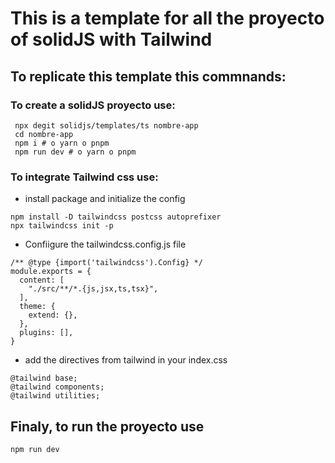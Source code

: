 # This is a template for all the proyecto of solidJS with Tailwind
## To replicate this template this commnands:

### To create a solidJS proyecto use:
```
 npx degit solidjs/templates/ts nombre-app
 cd nombre-app
 npm i # o yarn o pnpm
 npm run dev # o yarn o pnpm
 ```

 ### To integrate Tailwind css use:
- install package and initialize the config
```
npm install -D tailwindcss postcss autoprefixer
npx tailwindcss init -p
```
- Confiigure the tailwindcss.config.js file
```
/** @type {import('tailwindcss').Config} */
module.exports = {
  content: [
    "./src/**/*.{js,jsx,ts,tsx}",
  ],
  theme: {
    extend: {},
  },
  plugins: [],
}
```
- add the directives from tailwind in your index.css
```
@tailwind base;
@tailwind components;
@tailwind utilities;
```


## Finaly, to run the proyecto use 
```
npm run dev
```

